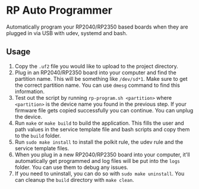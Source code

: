 # RP Auto Programmer

Automatically program your RP2040/RP2350 based boards when they are plugged in
via USB with udev, systemd and bash.

## Usage
1. Copy the `.uf2` file you would like to upload to the project directory.
2. Plug in an RP2040/RP2350 board into your computer and find the partition
name. This will be something like `/dev/sd*1`. Make sure to get the correct
partition name. You can use `dmesg` command to find this information.
3. Test out the script by running `rp-program.sh <partition>` where `<partition>` is
the device name you found in the previous step. If your firmware file gets
copied successfully you can continue. You can unplug the device.
4. Run `make` or `make build` to build the application. This fills the user and
path values in the service template file and bash scripts and copy them to the
`build` folder.
5. Run `sudo make install` to install the polkit rule, the udev rule and the
service template files.
6. When you plug in a new RP2040/RP2350 board into your computer, it'll
automatically get programmed and log files will be put into the `logs` folder.
You can use them to debug any issues.
7. If you need to uninstall, you can do so with `sudo make uninstall`. You can
cleanup the `build` directory with `make clean`.
